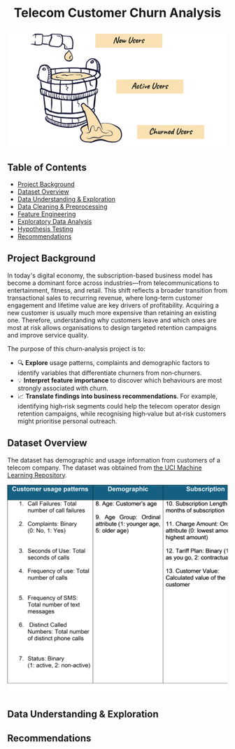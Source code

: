 # <div align="center">Telecom Customer Churn Analysis</div>

![Customer Churn Concept](Assets/churn_customers.png)


## Table of Contents
- [Project Background](#project-background)
- [Dataset Overview](#dataset-overview)
- [Data Understanding & Exploration](#data-understanding--exploration)
- [Data Cleaning & Preprocessing](#data-cleaning--preprocessing)
- [Feature Engineering](#feature-engineering)
- [Exploratory Data Analysis](#exploratory-data-analysis)
- [Hypothesis Testing](#hypothesis-testing)
- [Recommendations](#recommendations)


## Project Background

In today's digital economy, the subscription-based business model has become a dominant force across industries—from telecommunications to entertainment, fitness, and retail. This shift reflects a broader transition from transactional sales to recurring revenue, where long-term customer engagement and lifetime value are key drivers of profitability. Acquiring a new customer is usually much more expensive than retaining an existing one. Therefore, understanding why customers leave and which ones are most at risk allows organisations to design targeted retention campaigns and improve service quality.

The purpose of this churn‑analysis project is to:
- 🔍 **Explore** usage patterns, complaints and demographic factors to identify variables that differentiate churners from non‑churners.
- 💡 **Interpret feature importance** to discover which behaviours are most strongly associated with churn.
- 📈 **Translate findings into business recommendations**. For example, identifying high‑risk segments could help the telecom operator design retention campaigns, while recognising high‑value but at‑risk customers might prioritise personal outreach.

## Dataset Overview
The dataset has demographic and usage information from customers of a telecom company. The dataset was obtained from [the UCI Machine Learning Repository](https://archive.ics.uci.edu/dataset/563/iranian+churn+dataset).

![Dataset Overview](./Assets/Dataset%20Overview.png)



## Data Understanding & Exploration
















## Recommendations
















